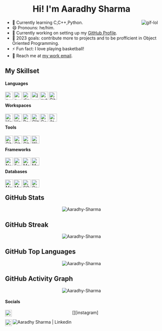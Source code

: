<h1 align="center"> Hi! I'm Aaradhy Sharma </h1>   


<p><img align="right" src="https://github.com/Adam-pw/Adam-pw/blob/main/animation_500_kxa883sd.gif" alt="gif-lol" /></p>


- 🔭 Currently learning C,C++,Python.  <br>
- 😄 Pronouns: he/him. <br>
- 🌱 Currently working on setting up my [GitHub Profile](githubprofile). <br>
- 🎯 2023 goals: contribute more to projects and to be profficient in Object Oriented Programming. <br>
- ⚡ Fun fact: I love playing basketball! <br>
- 💬 Reach me at [my work email](mail). <br>
</a>

<h2> My Skillset </h2>

<h4> Languages </h4>

<span>

<img align="left" alt="c" width="26px" src="https://i.imgur.com/loWAHjB.png" />
<img align="left" alt="c++" width="26px" src="https://i.imgur.com/YMXeZ6b.png" /> 
<img align="left" alt="discord.js" width="26px" src="https://images.app.goo.gl/ZxLKjxYgPKRcEkHz5" />
<img align="left" alt="js" width="26px" src="https://i.imgur.com/3u1wzwE.png" /> 
<img align="left" alt="python" width="26px" src="https://i.imgur.com/C71VspT.png" />
<img align="left" alt="Git" width="26px" src="https://i.imgur.com/1Q2Z1Zu.png" />

 <br />

</span>

<h4> Workspaces </h4>

<span>
<img align="left" alt="Visual Studio Code" width="26px" src="https://i.imgur.com/LwSdAlE.png" />
<img align="left" alt="Visual Studio" width="26px" src="https://i.imgur.com/SepzwEU.png" />
<img align="left" alt="Repl.it" width="26px" src="https://i.imgur.com/3DqvI5F.png" />
<img align="left" alt="Glitch" width="26px" src="https://i.imgur.com/96ku0wz.png" />
<img align="left" alt="CodeBlocks" width="26px" src="https://www.xmodulo.com/img/codeblocks.jpg" />
<img align="left" alt="Atom" width="26px" src="https://seeklogo.com/images/A/atom-logo-19BD90FF87-seeklogo.com.png"><br />
</span>

<h4> Tools </h4>

<span>
<img align="left" alt="Git" width="26px" src="https://i.imgur.com/1Q2Z1Zu.png" />
<img align="left" alt="GitHub" width="26px" src="https://i.imgur.com/1Q2Z1Zu.png" />
<img align="left" alt="GitLab" width="26px" src="https://i.imgur.com/1Q2Z1Zu.png" />
<img align="left" alt="Windows Terminal" width="26px" src="https://i.imgur.com/1Q2Z1Zu.png" /></br>
</span>

<h4> Frameworks </h4>

<span>

<img align="left" alt="Node.js" width="26px" src="https://i.imgur.com/1Q2Z1Zu.png" />
<img align="left" alt="Express.js" width="26px" src="https://i.imgur.com/1Q2Z1Zu.png" />
<img align="left" alt="MongoDB" width="26px" src="https://i.imgur.com/1Q2Z1Zu.png" />
<img align="left" alt="MySQL" width="26px" src="https://i.imgur.com/1Q2Z1Zu.png" /></br>
</span>

<h4> Databases </h4>

<span>

<img align="left" alt="MongoDB" width="26px" src="https://i.imgur.com/1Q2Z1Zu.png" />
<img align="left" alt="MySQL" width="26px" src="https://i.imgur.com/1Q2Z1Zu.png" />
<img align="left" alt="SQLite" width="26px" src="https://i.imgur.com/1Q2Z1Zu.png" />
<img align="left" alt="Oracle" width="26px" src="https://i.imgur.com/1Q2Z1Zu.png" />
</br>
</span>


<h2>  GitHub Stats </h2>

<p align="center">
  <img src="https://github-readme-stats.vercel.app/api?username=Aaradhy-Sharma&show_icons=true&theme=radical" alt="Aaradhy-Sharma" />
</p>

<h2>  GitHub Streak </h2>

<p align="center">
  <img src="https://github-readme-streak-stats.herokuapp.com/?user=Aaradhy-Sharma&theme=radical" alt="Aaradhy-Sharma" />
</p>

<h2>  GitHub Top Languages </h2>

<p align="center">
  <img src="https://github-readme-stats.vercel.app/api/top-langs/?username=Aaradhy-Sharma&theme=radical" alt="Aaradhy-Sharma" />

</p>

<h2>  GitHub Activity Graph </h2>


<p align="center">
  <img src="https://activity-graph.herokuapp.com/graph?username=Aaradhy-Sharma&theme=redical" alt="Aaradhy-Sharma" />
</p>


<h4>  Socials </h4>

<p align="center">
[<img align="left" alt="Aaradhy Sharma | Instagram" width = "22px" src = "https://camo.githubusercontent.com/c9dacf0f25a1489fdbc6c0d2b41cda58b77fa210a13a886d6f99e027adfbd358/68747470733a2f2f6564656e742e6769746875622e696f2f537570657254696e7949636f6e732f696d616765732f7376672f696e7374616772616d2e737667" />][instagram]

[<img align="left" alt="Aaradhy Sharma | Instagram" width = "22px" src = "https://upload.wikimedia.org/wikipedia/commons/4/4e/Mail_%28iOS%29.svg" />][mail]
[<img align="left" alt="Aaradhy Sharma | Linkedin"  src = "https://img.shields.io/badge/LinkedIn-0077B5?style=for-the-badge&logo=linkedin&logoColor=white" />][linkedin]
</br>
</p>



[mail]: mailto:as783@snu.edu.in
[instagram]: https://instagram.com/ig_shadical_yt
[githubprofile]: https://github.com/Aaradhy-Sharma
[linkedin]: https://www.linkedin.com/in/aaradhy-sharma-b41b32242/
